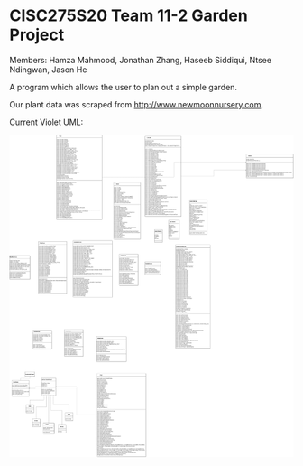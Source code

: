 # CISC275S20 Team 11-2 Garden Project
Members: Hamza Mahmood, Jonathan Zhang, Haseeb Siddiqui, Ntsee Ndingwan, Jason He

A program which allows the user to plan out a simple garden. 

Our plant data was scraped from http://www.newmoonnursery.com.

Current Violet UML:

![GitHub Logo](/UML.png)
